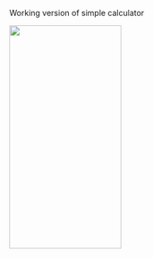 Working version of simple calculator 

<img src="https://user-images.githubusercontent.com/105974422/213409498-59da3464-589f-478b-aa79-7e558d52c07a.jpg" data-canonical-src="https://user-images.githubusercontent.com/105974422/213409498-59da3464-589f-478b-aa79-7e558d52c07a.jpg" width="200" height="400" />
